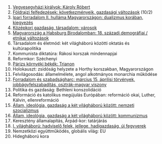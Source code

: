 1. [Vegyesegyházi királyok: Károly Róbert](obsidian://open?vault=erettsegi&file=t%C3%B6rt%C3%A9nelem%2F1.%20Vegyesegyh%C3%A1zi%20kir%C3%A1lyok%20kora%20-%20K%C3%A1roly%20R%C3%B3bert)
2. [Földrajzi felfedezések: következményeik, gazdasági változások](obsidian://open?vault=erettsegi&file=t%C3%B6rt%C3%A9nelem%2F2.%20F%C3%B6ldrajzi%20felfedez%C3%A9sek%2C%20k%C3%B6vetkezm%C3%A9nyeik) (10/2)
3. [Ipari forradalom II. hulláma Magyarországon: dualizmus korában, kiegyezés](obsidian://open?vault=erettsegi&file=t%C3%B6rt%C3%A9nelem%2F3.%20Ipari%20forradalom%20m%C3%A1sodik%20hull%C3%A1ma%2C%20Magyarorsz%C3%A1g)
4. [Középkori gazdaság, társadalom: városok](https://www.notion.so/4-K-z-pkori-v-rosok-fa1e3539cc8a46f6889f0cd599b03342?pvs=21)
5. [Magyarország a Habsburg Birodalomban: 18. századi demográfiai / etnikai változások](obsidian://open?vault=erettsegi&file=t%C3%B6rt%C3%A9nelem%2F5.%20Magyarorsz%C3%A1g%20a%20Habsburg%20Birodalomban)
6. Társadalom és életmód: két világháború közötti oktatás és kultúrapolitika
7. Kommunista diktatúra: Rákosi korszak mindennapjai
8. Reformkor: Széchenyi
9. [Párizs környéki békék: Trianon](obsidian://open?vault=erettsegi&file=t%C3%B6rt%C3%A9nelem%2F9.%20P%C3%A1rizs%20k%C3%B6rny%C3%A9ki%20b%C3%A9k%C3%A9k%20-%20Trianon)
10. Holokauszt: zsidóság helyzete a Horthy korszakban, Magyarországon
11. Felvilágosodás: államelmélete, angol alkotmányos monarchia működése
12. [Forradalom és szabadságharc: március 15, áprilisi törvények, jobbágyfelszabadítás, osztrák-magyar viszony](obsidian://open?vault=erettsegi&file=t%C3%B6rt%C3%A9nelem%2F12.%201848-49es%20forradalom%20%C3%A9s%20szabads%C3%A1gharc)
13. Politika és gazdaság: Bethleni konszolidáció
14. Reformáció és katolikus megújulás Európában: reformáció okai, Luther, Kálvin, ellenreformáció
15. [Állam, ideológia, gazdaság a két világháború között: nemzeti szocializmus](obsidian://open?vault=erettsegi&file=t%C3%B6rt%C3%A9nelem%2F16.%20Kommunizmus)
16. [Állam, ideológia, gazdaság a két világháború között: kommunizmus](obsidian://open?vault=erettsegi&file=t%C3%B6rt%C3%A9nelem%2F16.%20Kommunizmus)
17. Keresztény államalapítás, Árpád-kor: tatárjárás
18. [I. világháború: hadviselő felek, jellege, hadigazdaság, új fegyverek](obsidian://open?vault=erettsegi&file=t%C3%B6rt%C3%A9nelem%2F18.%20Az%20els%C5%91%20vil%C3%A1gh%C3%A1bor%C3%BA)
19. Nemzetközi együttműködés, globális világ: EU
20. Hidegháború kora
